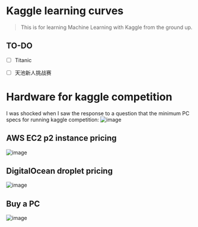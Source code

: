 # Kaggle learning curves
> This is for learning Machine Learning with Kaggle from the ground up.

## TO-DO
- [ ] Titanic
- [ ] 天池新人挑战赛


# Hardware for kaggle competition
I was shocked when I saw the response to a question that the minimum PC specs for running kaggle competition:
![image](https://user-images.githubusercontent.com/14041622/36392532-b4080134-15e6-11e8-971d-48e5d718cc0b.png)


## AWS EC2 p2 instance pricing
![image](https://user-images.githubusercontent.com/14041622/36392525-a8e2dc3e-15e6-11e8-8f6d-68a576fd8de7.png)

## DigitalOcean droplet pricing
![image](https://user-images.githubusercontent.com/14041622/36392611-1622fb9e-15e7-11e8-8e1e-a708a2035f56.png)

## Buy a PC
![image](https://user-images.githubusercontent.com/14041622/36392898-657a2dd8-15e8-11e8-8bf4-728c28fa57e7.png)

